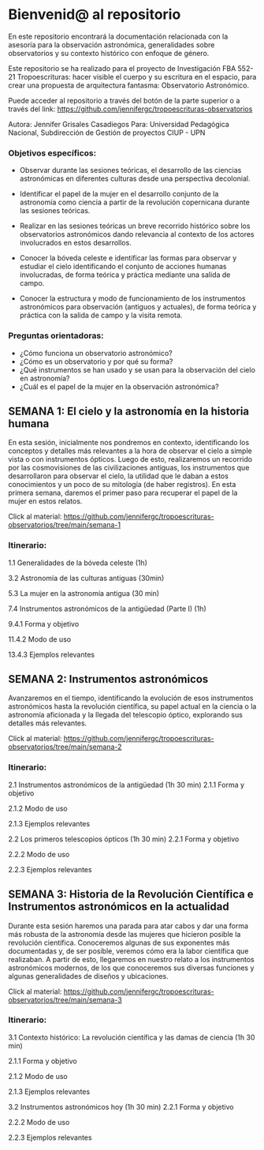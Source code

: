 # Bienvenid@ al repositorio

En este repositorio encontrará la documentación relacionada con la asesoría para la observación astronómica, generalidades sobre observatorios y su contexto histórico con enfoque de género.

Este repositorio se ha realizado para el proyecto de Investigación FBA 552-21 Tropoescrituras: hacer visible el cuerpo y su escritura en el espacio, para crear una propuesta de arquitectura fantasma: Observatorio Astronómico.

Puede acceder al repositorio a través del botón de la parte superior o a través del link: https://github.com/jennifergc/tropoescrituras-observatorios

Autora: Jennifer Grisales Casadiegos Para: Universidad Pedagógica Nacional, Subdirección de Gestión de proyectos CIUP - UPN

### Objetivos específicos: 

- Observar durante las sesiones teóricas, el desarrollo de las ciencias astronómicas en diferentes culturas desde una perspectiva decolonial.

- Identificar el papel de la mujer en el desarrollo conjunto de la astronomía como ciencia a partir de la revolución copernicana durante las sesiones teóricas.

- Realizar en las sesiones teóricas un breve recorrido histórico sobre los observatorios astronómicos dando relevancia al contexto de los actores involucrados en estos desarrollos.

- Conocer la bóveda celeste e identificar las formas para observar y estudiar el cielo identificando el conjunto de acciones humanas involucradas, de forma teórica y práctica mediante una salida de campo.

- Conocer la estructura y modo de funcionamiento de los instrumentos astronómicos para observación (antiguos y actuales), de forma teórica y práctica con la salida de campo y la visita remota.


### Preguntas orientadoras:
- ¿Cómo funciona un observatorio astronómico?
- ¿Cómo es un observatorio y por qué su forma?
- ¿Qué instrumentos se han usado y se usan para la observación del cielo en astronomía?
- ¿Cuál es el papel de la mujer en la observación astronómica?

## SEMANA 1: El cielo y la astronomía en la historia humana

En esta sesión, inicialmente nos pondremos en contexto, identificando los conceptos y detalles más relevantes a la hora de observar el cielo a simple vista o con instrumentos ópticos. Luego de esto, realizaremos un recorrido por las cosmovisiones de las civilizaciones antiguas, los instrumentos que desarrollaron para observar el cielo, la utilidad que le daban a estos conocimientos y un poco de su mitología (de haber registros). En esta primera semana, daremos el primer paso para recuperar el papel de la mujer en estos relatos.

Click al material: https://github.com/jennifergc/tropoescrituras-observatorios/tree/main/semana-1

### Itinerario:
1.1 Generalidades de la bóveda celeste (1h)

3.2 Astronomía de las culturas antiguas (30min)

5.3 La mujer en la astronomía antigua (30 min)

7.4 Instrumentos astronómicos de la antigüedad (Parte I) (1h)

9.4.1 Forma y objetivo

11.4.2 Modo de uso

13.4.3 Ejemplos relevantes

## SEMANA 2: Instrumentos astronómicos

Avanzaremos en el tiempo, identificando la evolución de esos instrumentos astronómicos hasta la
revolución científica, su papel actual en la ciencia o la astronomía aficionada y la llegada del
telescopio óptico, explorando sus detalles más relevantes.


Click al material: https://github.com/jennifergc/tropoescrituras-observatorios/tree/main/semana-2

### Itinerario:
2.1 Instrumentos astronómicos de la antigüedad (1h 30 min)
2.1.1 Forma y objetivo

2.1.2 Modo de uso

2.1.3 Ejemplos relevantes

2.2 Los primeros telescopios ópticos (1h 30 min)
2.2.1 Forma y objetivo

2.2.2 Modo de uso

2.2.3 Ejemplos relevantes


## SEMANA 3:  Historia de la Revolución Científica e Instrumentos astronómicos en la actualidad

Durante esta sesión haremos una parada para atar cabos y dar una forma más robusta de la astronomía
desde las mujeres que hicieron posible la revolución científica. Conoceremos algunas de sus exponentes
más documentadas y, de ser posible, veremos cómo era la labor científica que realizaban. A partir de
esto, llegaremos en nuestro relato a los instrumentos astronómicos modernos, de los que conoceremos
sus diversas funciones y algunas generalidades de diseños y ubicaciones.



Click al material: https://github.com/jennifergc/tropoescrituras-observatorios/tree/main/semana-3

### Itinerario:
3.1 Contexto histórico: La revolución científica y las damas de ciencia (1h 30 min)

2.1.1 Forma y objetivo

2.1.2 Modo de uso

2.1.3 Ejemplos relevantes

3.2  Instrumentos astronómicos hoy (1h 30 min)
2.2.1 Forma y objetivo

2.2.2 Modo de uso

2.2.3 Ejemplos relevantes


